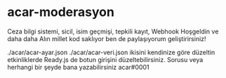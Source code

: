 # acar-moderasyon
Ceza bilgi sistemi, sicil, isim geçmişi, tepkili kayıt, Webhook Hoşgeldin ve daha daha Alın millet kod saklıyor ben de paylaşıyorum geliştirirsiniz!


./acar/acar-ayar.json
./acar/acar-veri.json
ikisini kendinize göre düzeltin etkinliklerde Ready.js de botun girişini düzeltebilirsiniz.
Sorusu veya herhangi bir şeyde bana yazabilirsiniz acar#0001
